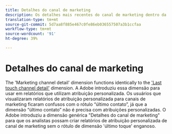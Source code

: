```yaml
---
title: Detalhes do canal de marketing
description: Os detalhes mais recentes do canal de marketing dentro da expiração do envolvimento do visitante.
translation-type: tm+mt
source-git-commit: 5d7aa8f885e467c0fe86eb036557507a3b1ccfaa
workflow-type: tm+mt
source-wordcount: '91'
ht-degree: 39%

---
```



# Detalhes do canal de marketing

The &#39;Marketing channel detail&#39; dimension functions identically to the [&#39;Last touch channel detail&#39;](last-touch-detail.md) dimension. A Adobe introduziu essa dimensão para usar em relatórios que utilizam atribuição personalizada. Os usuários que visualizaram relatórios de atribuição personalizada para canais de marketing ficaram confusos com o rótulo “último contato”, já que a dimensão “último contato” não é precisa com atribuições personalizadas. O Adobe introduziu a dimensão genérica &quot;Detalhes do canal de marketing&quot; para que os analistas possam criar relatórios de atribuição personalizada de canal de marketing sem o rótulo de dimensão &#39;último toque&#39; enganoso.
